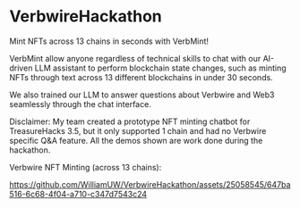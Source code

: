 # VerbwireHackathon
Mint NFTs across 13 chains in seconds with VerbMint! 

VerbMint allow anyone regardless of technical skills to chat with our AI-driven LLM assistant to perform blockchain state changes, such as minting NFTs through text across 13 different blockchains in under 30 seconds.

We also trained our LLM to answer questions about Verbwire and Web3 seamlessly through the chat interface.

Disclaimer: My team created a prototype NFT minting chatbot for TreasureHacks 3.5, but it only supported 1 chain and had no Verbwire specific Q&A feature. All the demos shown are work done during the hackathon.


Verbwire NFT Minting (across 13 chains):


https://github.com/WilliamUW/VerbwireHackathon/assets/25058545/647ba516-6c68-4f04-a710-c347d7543c24




